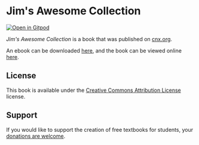 # Jim's Awesome Collection

[![Open in Gitpod](https://gitpod.io/button/open-in-gitpod.svg)](https://gitpod.io/from-referrer/)

_Jim's Awesome Collection_ is a book that was published on [cnx.org](https://cnx.org/).

An ebook can be downloaded [here](https://github.com/cnx-user-books/cnxbook-jim-s-awesome-collection/releases/latest), and the book can be viewed online [here](https://github.com/cnx-user-books/cnxbook-jim-s-awesome-collection/releases/latest).

## License
This book is available under the [Creative Commons Attribution License](./LICENSE) license.

## Support
If you would like to support the creation of free textbooks for students, your [donations are welcome](https://riceconnect.rice.edu/donation/support-openstax-banner).
